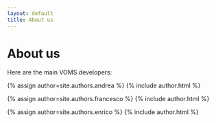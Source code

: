 ```yaml
---
layout: default
title: About us
---
```


# About us

Here are the main VOMS developers:

{% assign author=site.authors.andrea %}
{% include author.html %}

{% assign author=site.authors.francesco %}
{% include author.html %}

{% assign author=site.authors.enrico %}
{% include author.html %}
